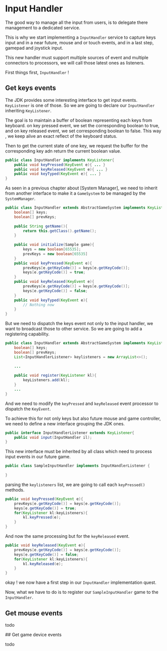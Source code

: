

# Input Handler

The good way to manage all the input from users, is to delegate there management to a dedicated service.

This is why we start implementing a `InputHandler` service to capture keys input and in a near future, mouse and or touch events, and in a last step, gamepad and joystick input.

This new handler must support multiple sources of event and multiple connectors to processors, we will call those latest ones as listeners.

 First things first, `InputHandler` !

## Get keys events

The JDK provides some interesting interface to get input events. `KeyListener` is one of those.  So we are going to declare our `InputHandler` inheriting `KeyListener`. 

The goal is to maintain a buffer of boolean representing each keys from keyboard. on key pressed event, we set the corresponding boolean to true, and on key released event, we set corresponding boolean to false. This way , we keep alive an exact reflect of the keyboard status.

Then to get the current state of one key, we request the buffer for the corresponding key adn return the current boolean value.

```java
public class InputHandler implements KeyListener{
	public void keyPressed(KeyEvent e){ ... }
	public void keyReleased(KeyEvent e){ ... }
	public void keyTyped(KeyEvent e){ ... }
}
```

As seen in a previous chapter  about [System Manager], we need to inherit from another interface to make it a `GameSystem` to be managed by the `SystemManager`.

```java
public class InputHandler extends AbstractGameSystem implements KeyListener{
    boolean[] keys;
    boolean[] prevKeys;
    
    public String getName(){
        return this.getClass().getName();
    }
    
    public void initialize(Sample game){
        keys = new boolean[65535];
        prevKeys = new boolean[65535]
    }
	public void keyPressed(KeyEvent e){
        prevKeys[e.getKeyCode()] = keys[e.getKeyCode()];
        keys[e.getKeyCode()] = true;
    }
	public void keyReleased(KeyEvent e){
        prevKeys[e.getKeyCode()] = keys[e.getKeyCode()];
        keys[e.getKeyCode()] = false;
    }
	public void keyTyped(KeyEvent e){
        // Nothing now
    }
}
```

But we need to dispatch the keys event not only to the input handler, we want to broadcast those to other service.  So we are going to add a registering capability.

```java
public class InputHandler extends AbstractGameSystem implements KeyListener{
    boolean[] keys;
    boolean[] prevKeys;
    List<InputHandlerListener> keylisteners = new ArrayList<>();
    
    ...
    
    public void register(KeyListener kl){
        keyListeners.add(kl);
    }
    ...
}
```

And we need to modify the `keyPressed` and `keyReleased` event processor to dispatch the `KeyEvent`.

To achieve this for not only keys but also future mouse and game controller, we need to define a new interface grouping the JDK ones.

```java
public interface InputHandlerListener extends KeyListener{
	public void input(InputHandler il);    
}
```

This new interface must be inherited by all class which need to process input events in our future game.

```java
public class SampleInputHandler implements InputHandlerListener {
    
}
```



parsing the `keylisteners` list, we are going to call each `keyPressed()` methods.

```java
public void keyPressed(KeyEvent e){
    prevKeys[e.getKeyCode()] = keys[e.getKeyCode()];
    keys[e.getKeyCode()] = true;
    for(KeyListener kl:keyListeners){
        kl.keyPressed(e);
    }
}
```

And now the same processing but for the `keyReleased` event.

```java
public void keyReleased(KeyEvent e){
    prevKeys[e.getKeyCode()] = keys[e.getKeyCode()];
    keys[e.getKeyCode()] = false;
    for(KeyListener kl:keyListeners){
        kl.keyReleased(e);
    }
}
```

okay ! we now have a first step in our `InputHandler` implementation quest.

Now, what we have to do is to register our `SampleInputHandler` game to the `InputHandler`.





## Get mouse events

todo

## Get game device events

todo